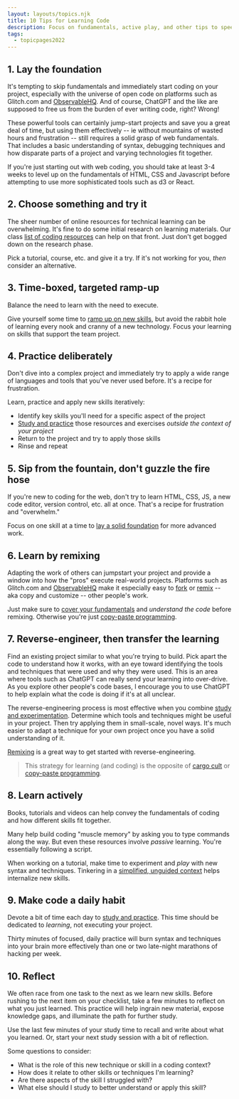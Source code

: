 ```yaml
---
layout: layouts/topics.njk
title: 10 Tips for Learning Code
description: Focus on fundamentals, active play, and other tips to speed learning.
tags:
  - topicpages2022
---
```


## 1. Lay the foundation

It's tempting to skip fundamentals and immediately start coding on your project, especially with the universe of open code on platforms such as Glitch.com and [ObservableHQ][]. And of course, ChatGPT and the like are supposed to free us from the burden of ever writing code, right? Wrong!

These powerful tools can certainly jump-start projects and save you a great deal of time, but using them effectively -- ie without mountains of wasted hours and frustration -- still requires a solid grasp of web fundamentals. That includes a basic understanding of syntax, debugging techniques and how disparate parts of a project and varying technologies fit together.

If you're just starting out with web coding, you should take at least 3-4 weeks to level up on the fundamentals of HTML, CSS and Javascript before attempting to use more sophisticated tools such as d3 or React.

[ObservableHQ]: https://observablehq.com/

## 2. Choose something and  try it

The sheer number of online resources for technical learning can be overwhelming. It's fine to do some initial research on learning materials. Our class [list of coding resources][] can help on that front. Just don't get bogged down on the research phase. 

Pick a tutorial, course, etc. and give it a try. If it's not working for you, _then_ consider an alternative.

[list of coding resources]: https://docs.google.com/spreadsheets/d/e/2PACX-1vQskn1VYGP0QpwFMSsLzQyvezxgvSZyO_WPCFQACXwwqTIsAuORA4apx-EPKtCHVqSWWkYfTU49C6qp/pubhtml?gid=1772463569&single=true

## 3. Time-boxed, targeted ramp-up

Balance the need to learn with the need to execute.

Give yourself some time to [ramp up on new skills](#1.-lay-the-foundation), but avoid the rabbit hole of learning every nook and cranny of a new technology. Focus your learning on skills that support the team project.

## 4. Practice deliberately

Don't dive into a complex project and immediately try to apply a wide range of languages and tools that you've never used before. It's a recipe for frustration.

Learn, practice and apply new skills iteratively:

* Identify key skills you'll need for a specific aspect of the project
* [Study and practice](#8.-learn-actively) those resources and exercises _outside the context of your project_
* Return to the project and try to apply those skills
* Rinse and repeat

## 5. Sip from the fountain, don't guzzle the fire hose

If you're new to coding for the web, don't try to learn HTML, CSS, JS, a new code editor, version control, etc. all at once. That's a recipe for frustration and "overwhelm."

Focus on one skill at a time to [lay a solid foundation](#1.-lay-the-foundation) for more advanced work.

## 6. Learn by remixing

Adapting the work of others can jumpstart your project and provide a window into how the "pros" execute real-world projects. Platforms such as Glitch.com and [ObservableHQ][] make it especially easy to [fork](https://observablehq.com/@observablehq/fork-share-merge?collection=@observablehq/editing-publishing-collaborating) or [remix](https://help.glitch.com/kb/article/23-what%E2%80%99s-remix/) -- aka copy and customize -- other people's work.

Just make sure to [cover your fundamentals](#1.-lay-the-foundation) and _understand the code_ before remixing. Otherwise you're just [copy-paste programming][].

## 7. Reverse-engineer, then transfer the learning

Find an existing project similar to what you're trying to build. Pick apart the code to understand how it works, with an eye toward identifying the tools and techniques that were used and why they were used. This is an area where tools such as ChatGPT can really send your learning into over-drive. As you explore other people's code bases, I encourage you to use ChatGPT to help explain what the code is doing if it's at all unclear.

The reverse-engineering process is most effective when you combine [study and experimentation](#8.-learn-actively). Determine which tools and techniques might be useful in your project. Then try applying them in small-scale, novel ways. It's much easier to adapt a technique for your own project once you have a solid understanding of it.

[Remixing](#6.-learn-by-remixing) is a great way to get started with reverse-engineering.

> This strategy for learning (and coding) is the opposite of [cargo cult][] or [copy-paste programming][].

[cargo cult]: https://en.wikipedia.org/wiki/Cargo_cult_programming
[copy-paste programming]: https://en.wikipedia.org/wiki/Copy-and-paste_programming

## 8. Learn actively

Books, tutorials and videos can help convey the fundamentals of coding and how different skills fit together.

Many help build coding "muscle memory" by asking you to type commands along the way. But even these resources involve _passive_ learning. You're essentially following a script.

When working on a tutorial, make time to experiment and _play_ with new syntax and techniques. Tinkering in a [simplified, unguided context](#4.-practice-deliberately) helps internalize new skills.

## 9. Make code a daily habit

Devote a bit of time each day to [study and practice](#8.-learn-actively). This time should be dedicated to _learning_, not executing your project.

Thirty minutes of focused, daily practice will burn syntax and techniques into your brain more effectively than one or two late-night marathons of hacking per week.

## 10. Reflect

We often race from one task to the next as we learn new skills. Before rushing to the next item on your checklist, take a few minutes to reflect on what you just learned. This practice will help ingrain new material, expose knowledge gaps, and illuminate the path for further study.

Use the last few minutes of your study time to recall and write about what you learned. Or, start your next study session with a bit of reflection.

Some questions to consider:

* What is the role of this new technique or skill in a coding context?
* How does it relate to other skills or techniques I'm learning?
* Are there aspects of the skill I struggled with?
* What else should I study to better understand or apply this skill?
